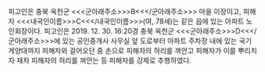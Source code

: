 피고인은 충북 옥천군 <<<군아래주소>>>B<<</군아래주소>>> 마을 이장이고, 피해자 <<<내국인이름>>>C<<</내국인이름>>>(여, 78세)는 같은 읍에 있는 아파트 노인회장이다.
피고인은 2019. 12. 30. 16:20경 충북 옥천군 <<<군아래주소>>>D<<</군아래주소>>>에 있는 공인중개사 사무실 앞 도로부터 아파트 주차장 내에 있는 국기게양대까지 피해자와 걸어오던 중 손으로 피해자의 허리를 껴안고 피해자가 이를 뿌리치자 재차 피해자의 허리를 껴안는 등 피해자를 강제로 추행하였다.